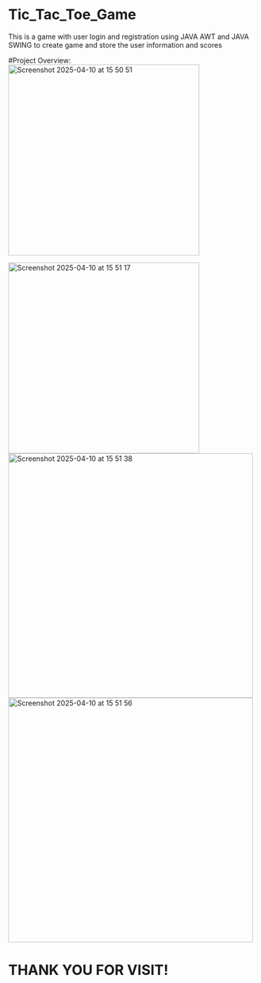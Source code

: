 # Tic_Tac_Toe_Game
This is a game with user login and registration using JAVA AWT and JAVA SWING to create game and store the user information and scores 

#Project Overview:
<img width="385" alt="Screenshot 2025-04-10 at 15 50 51" src="https://github.com/user-attachments/assets/0d901b78-50dc-4d32-90f2-cc3ecbe8736e" />

<img width="385" alt="Screenshot 2025-04-10 at 15 51 17" src="https://github.com/user-attachments/assets/2fda9c66-8cba-4c63-9f6c-b12882690dc3" />
<img width="493" alt="Screenshot 2025-04-10 at 15 51 38" src="https://github.com/user-attachments/assets/d4cf5d9f-0a73-4399-8691-58d3f3f9dfce" />
<img width="493" alt="Screenshot 2025-04-10 at 15 51 56" src="https://github.com/user-attachments/assets/8457489c-326e-48e1-b079-36064e6ca52d" />


# THANK YOU FOR VISIT!
